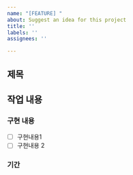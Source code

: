 ```yaml
---
name: "[FEATURE] "
about: Suggest an idea for this project
title: ''
labels: ''
assignees: ''

---
```


## 제목

## 작업 내용

### 구현 내용
- [ ] 구현내용1
- [ ] 구현내용 2

### 기간
